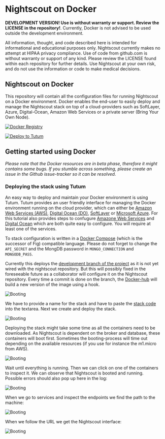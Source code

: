 # Nightscout on Docker

**DEVELOPMENT VERSION! Use is without warranty or support. Review the LICENSE in the repository!**. Currently, Docker is not advised to be used outside the development environment.

All information, thought, and code described here is intended for informational and educational purposes only. Nightscout currently makes no attempt at HIPAA privacy compliance. Use of code from github.com is without warranty or support of any kind. Please review the LICENSE found within each repository for further details. Use Nightscout at your own risk, and do not use the information or code to make medical decisions.

## Nightscout on Docker 
This repository will contain all the configuration files for running Nightscout on a Docker environment. Docker enables the end-user to easily deploy and manage the Nightscout stack on top of a cloud-providers such as SoftLayer, Azure, Digital-Ocean, Amazon Web Services or a private server (Bring Your Own Node).

[![Docker Registry](http://dockeri.co/image/nightscout/cgm-remote-monitor-development)](https://registry.hub.docker.com/u/nightscout/cgm-remote-monitor-development/)

[![Deploy to Tutum](https://s.tutum.co/deploy-to-tutum.svg)](https://dashboard.tutum.co/stack/deploy/)

## Getting started using Docker

*Please note that the Docker resources are in beta phase, therefore it might contains some bugs. If you stumble across something, please create an issue in the Github issue-tracker so it can be resolved.*

### Deploying the stack using Tutum

An easy way to deploy and maintain your Docker environment is using Tutum. Tutum provides an user friendly interface for managing the Docker environment running on the cloud provider, which can either be [Amazon Web Services (AWS)](http://aws.amazon.com/), [Digital Ocean (DO)](https://www.digitalocean.com/), [SoftLayer](http://www.softlayer.com/) or [Microsoft Azure](http://azure.microsoft.com/). For this tutorial also provides steps to confugure [Amazone Web Services](cloudprovider/aws.md) and [Digital Ocean](cloudprovider/do.md) which are both quite easy to configure. You will require at least one of the services.

To stack configuration is written in a [Docker Compose](https://docs.docker.com/compose/) (which is the successor of Fig) compatible language. Please do not forget to change the `API_SECRET` and the MongDB password in `MONGO_CONNECTION` and `MONGODB_PASS`.

Currently this deploys the [development branch of the project](https://github.com/fokko/cgm-remote-monitor) as it is not yet wired with the nightscout repository. But this will possibly fixed in the foreseeable future as a collaborator will configure it on the Nightscout repository. Every time a commit is done on the branch, the [Docker-hub](https://registry.hub.docker.com/u/fokkodriesprong/cgm-remote-monitor/) will build a new version of the image using a hook.

![Booting](http://i1126.photobucket.com/albums/l605/Knorfski/createanddeploy.jpg)

We have to provide a name for the stack and have to paste the [stack code](docker-compose.yml) into the textarea. Next we create and deploy the stack.

![Booting](http://i1126.photobucket.com/albums/l605/Knorfski/running.jpg)

Deploying the stack might take some time as all the containers need to be downloaded. As Nightscout is dependent on the broker and database, these containers will boot first. Sometimes the booting-process will time out depending on the available resources (if you use for instance the m1.micro from AWS).

![Booting](http://i1126.photobucket.com/albums/l605/Knorfski/done.jpg)

Wait until everything is running. Then we can click on one of the containers to inspect it. We can observe that Nightscout is booted and running. Possible errors should also pop up here in the log:

![Booting](http://i1126.photobucket.com/albums/l605/Knorfski/running_1.jpg)

When we go to services and inspect the endpoints we find the path to the machine:

![Booting](http://i1126.photobucket.com/albums/l605/Knorfski/services.jpg)

When we follow the URL we get the Nightscout interface:

![Booting](http://i1126.photobucket.com/albums/l605/Knorfski/nightscout.jpg)

